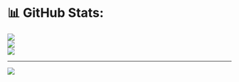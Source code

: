 # 📊 GitHub Stats:
![](https://github-readme-stats.vercel.app/api?username=yogeshpatidar88&theme=dark&hide_border=false&include_all_commits=false&count_private=false)<br/>
![](https://nirzak-streak-stats.vercel.app/?user=yogeshpatidar88&theme=dark&hide_border=false)<br/>
![](https://github-readme-stats.vercel.app/api/top-langs/?username=yogeshpatidar88&theme=dark&hide_border=false&include_all_commits=false&count_private=false&layout=compact)

---
[![](https://visitcount.itsvg.in/api?id=yogeshpatidar88&icon=0&color=0)](https://visitcount.itsvg.in)

<!-- Proudly created with GPRM ( https://gprm.itsvg.in ) -->
